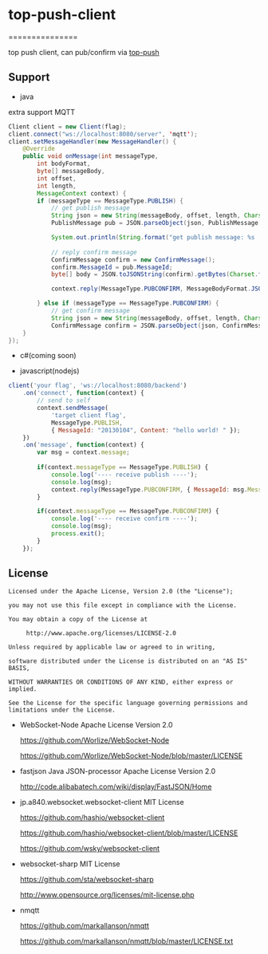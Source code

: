 # top-push-client

===============

top push client, can pub/confirm via [top-push](https://github.com/wsky/top-push)

## Support

- java

extra support MQTT

```java
Client client = new Client(flag);
client.connect("ws://localhost:8080/server", 'mqtt');
client.setMessageHandler(new MessageHandler() {
	@Override
	public void onMessage(int messageType, 
		int bodyFormat, 
		byte[] messageBody, 
		int offset, 
		int length, 
		MessageContext context) {
		if (messageType == MessageType.PUBLISH) {
			// get publish message
			String json = new String(messageBody, offset, length, Charset.forName("UTF-8"));
			PublishMessage pub = JSON.parseObject(json, PublishMessage.class);

			System.out.println(String.format("get publish message: %s | %s", json, pub));
			
			// reply confirm message
			ConfirmMessage confirm = new ConfirmMessage();
			confirm.MessageId = pub.MessageId;
			byte[] body = JSON.toJSONString(confirm).getBytes(Charset.forName("UTF-8"));

			context.reply(MessageType.PUBCONFIRM, MessageBodyFormat.JSON, body, 0, body.length);

		} else if (messageType == MessageType.PUBCONFIRM) {
			// get confirm message
			String json = new String(messageBody, offset, length, Charset.forName("UTF-8"));
			ConfirmMessage confirm = JSON.parseObject(json, ConfirmMessage.class);
	}
});
```

- c#(coming soon)

- javascript(nodejs)

```js
client('your flag', 'ws://localhost:8080/backend')
	.on('connect', function(context) {
		// send to self
		context.sendMessage(
			'target client flag', 
			MessageType.PUBLISH, 
			{ MessageId: "20130104", Content: "hello world! " });
	})
	.on('message', function(context) {
		var msg = context.message;
		
		if(context.messageType == MessageType.PUBLISH) {
			console.log('---- receive publish ----');
			console.log(msg);
			context.reply(MessageType.PUBCONFIRM, { MessageId: msg.MessageId });
		}

		if(context.messageType == MessageType.PUBCONFIRM) {
			console.log('---- receive confirm ----');
			console.log(msg);
			process.exit();
		}
	});
```

## License

	Licensed under the Apache License, Version 2.0 (the "License");

	you may not use this file except in compliance with the License.

	You may obtain a copy of the License at

	     http://www.apache.org/licenses/LICENSE-2.0

	Unless required by applicable law or agreed to in writing, 

	software distributed under the License is distributed on an "AS IS" BASIS, 

	WITHOUT WARRANTIES OR CONDITIONS OF ANY KIND, either express or implied.

	See the License for the specific language governing permissions and limitations under the License.


- WebSocket-Node Apache License Version 2.0

	https://github.com/Worlize/WebSocket-Node

	https://github.com/Worlize/WebSocket-Node/blob/master/LICENSE

- fastjson Java JSON-processor Apache License Version 2.0

	http://code.alibabatech.com/wiki/display/FastJSON/Home

- jp.a840.websocket.websocket-client MIT License

	https://github.com/hashio/websocket-client

	https://github.com/hashio/websocket-client/blob/master/LICENSE

	https://github.com/wsky/websocket-client

- websocket-sharp MIT License
	
	https://github.com/sta/websocket-sharp

	http://www.opensource.org/licenses/mit-license.php

- nmqtt
	
	https://github.com/markallanson/nmqtt

	https://github.com/markallanson/nmqtt/blob/master/LICENSE.txt

